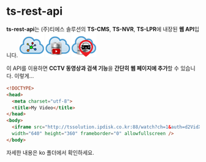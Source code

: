 # ts-rest-api


**ts-rest-api**는 (주)티에스 솔루션의 **TS-CMS**, **TS-NVR**, **TS-LPR**에 내장된 **웹 API**입니다.
![Alt TS-CMS](img/tscms.png) ![Alt TS-NVR](img/tsnvr.png) ![Alt TS-LPR](img/tslpr.png)

이 API를 이용하면 **CCTV 동영상과 검색 기능**을 **간단히 웹 페이지에 추가**할 수 있습니다.
이렇게...
```html
<!DOCTYPE>
<head>
  <meta charset="utf-8">
  <title>My Video</title>
</head>
<body>
  <iframe src="http://tssolution.ipdisk.co.kr:88/watch?ch=1&auth=d2VidXNlcjoxMjM0YWJjZCs=" 
  width="640" height="360" frameborder="0" allowfullscreen />
</body>
```

자세한 내용은 ko 폴더에서 확인하세요.
